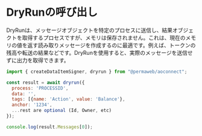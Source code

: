 # DryRunの呼び出し

DryRunは、メッセージオブジェクトを特定のプロセスに送信し、結果オブジェクトを取得するプロセスですが、メモリは保存されません。これは、現在のメモリの値を返す読み取りメッセージを作成するのに最適です。例えば、トークンの残高や転送の結果などです。DryRunを使用すると、実際のメッセージを送信せずに出力を取得できます。

<!-- # Calling DryRun

DryRun is the process of sending a message object to a specific process and getting the Result object back, but the memory is not saved, it is perfect to create a read message to return the current value of memory. For example, a balance of a token, or a result of a transfer, etc. You can use DryRun to obtain an output without sending an actual message. -->

```js
import { createDataItemSigner, dryrun } from "@permaweb/aoconnect";

const result = await dryrun({
  process: 'PROCESSID',
  data: '',
  tags: [{name: 'Action', value: 'Balance'},
  anchor: '1234',
  ...rest are optional (Id, Owner, etc)
});

console.log(result.Messages[0]);
```
